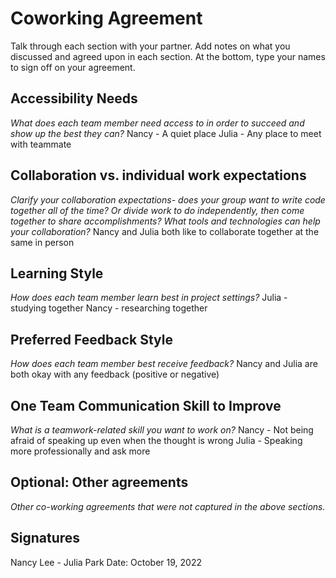 # Coworking Agreement

Talk through each section with your partner. Add notes on what you discussed and agreed upon in each section. At the bottom, type your names to sign off on your agreement.

## Accessibility Needs
*What does each team member need access to in order to succeed and show up the best they can?*
Nancy - A quiet place
Julia - Any place to meet with teammate

## Collaboration vs. individual work expectations
*Clarify your collaboration expectations- does your group want to write code together all of the time? Or divide work to do independently, then come together to share accomplishments? What tools and technologies can help your collaboration?*
Nancy and Julia both like to collaborate together at the same in person

## Learning Style
*How does each team member learn best in project settings?*
Julia - studying together
Nancy - researching together

## Preferred Feedback Style
*How does each team member best receive feedback?*
Nancy and Julia are both okay with any feedback (positive or negative)

## One Team Communication Skill to Improve
*What is a teamwork-related skill you want to work on?*
Nancy - Not being afraid of speaking up even when the thought is wrong
Julia - Speaking more professionally and ask more

## Optional: Other agreements
*Other co-working agreements that were not captured in the above sections.*

## Signatures
Nancy Lee - Julia Park
Date: October 19, 2022

